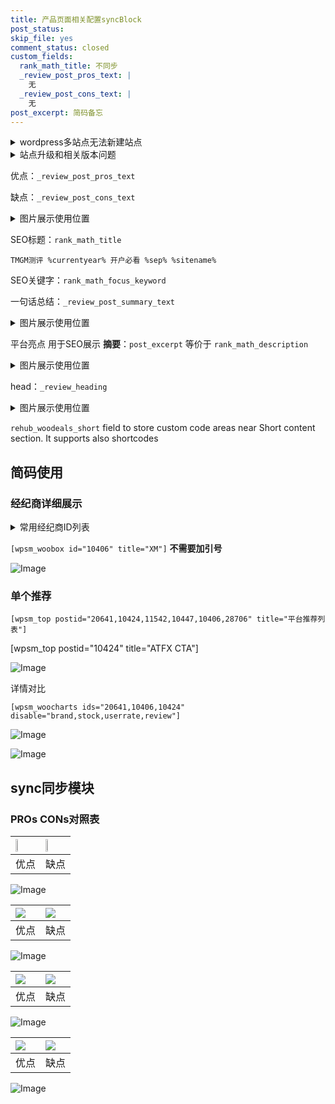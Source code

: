 ```yaml
---
title: 产品页面相关配置syncBlock
post_status: 
skip_file: yes
comment_status: closed
custom_fields:
  rank_math_title: 不同步
  _review_post_pros_text: |
    无
  _review_post_cons_text: |
    无
post_excerpt: 简码备忘
---
```

<details><summary>wordpress多站点无法新建站点</summary>

<li>和报错需要清理cookies一样的原因</li>
<li>wp-config.php里面<code>define( 'SUBDOMAIN_INSTALL', false );//子域名安装</code></li>
<li>新建子站点是用<code>define( 'SUBDOMAIN_INSTALL', true);//子域名安装</code> 完成以后，改成<code>false</code></li>
</details>

<details><summary>站点升级和相关版本问题</summary>

<p>wordpress：5.9.9
woocommerce：7.5.1
出现问题的地方：主题选项里面>><strong>Product layout >>compact style</strong></p>
<p>如何出现没有用过的字段 导致无法保存。先导出配置 然后进行修改，后面再次恢复即可。</p>
<p>出现部分字段无法显示时，需要返回默认布局后，对产品进行保存就好了。</p>
<p></p>
</details>

优点：`_review_post_pros_text`

缺点：`_review_post_cons_text`

<details><summary>图片展示使用位置</summary>

<img src="https://prod-files-secure.s3.us-west-2.amazonaws.com/39ed1227-6d7d-4570-be36-9ccd4a2c4241/f51d3d83-55d4-4bdf-9604-f37ec77ab556/Untitled.png?X-Amz-Algorithm=AWS4-HMAC-SHA256&X-Amz-Content-Sha256=UNSIGNED-PAYLOAD&X-Amz-Credential=ASIAZI2LB466R63BTRLO%2F20250416%2Fus-west-2%2Fs3%2Faws4_request&X-Amz-Date=20250416T105517Z&X-Amz-Expires=3600&X-Amz-Security-Token=IQoJb3JpZ2luX2VjELv%2F%2F%2F%2F%2F%2F%2F%2F%2F%2FwEaCXVzLXdlc3QtMiJHMEUCIF2Wp6I7iB1aq434kzwMWKpZpcfefeb5USXMP4UsmcnyAiEAz1OJrt%2Bspvn3EeqjKs4lYaDL%2Bl7hp9a1NXDfVK3ih8Qq%2FwMIRBAAGgw2Mzc0MjMxODM4MDUiDLJfgrudpsDJ74vG4CrcA3pCp3Axs1L1cnZ7TZe764nIDMSgDA458ijeU%2FAE1qc4xU1bFJ3w8ntS34aNiK7Kg5RqyHdNYNJF6RXPCH4bSjgQRrgVP9W5weudVRSUgvJPoNwnwUFnMiHUWQNn%2BmLTNhoLk7X1c5e1rG%2BD%2FbHBDiSxmbrEdj2jqXG3xDTwUpnPd7JpejA6iV3fAcNp7fzPXUs9N76Qa75%2F3BmlY7suiP7x%2Bmu%2Bg5EKvcL%2B%2Bt12Rc5zAP7NlSMKcCYS9455TCiXnYaP7hTBmdnYJ58SFq%2BO%2F9oa9zwrVoabUkuwscnV4ElqEn20TraDbFM2sbXQD2hS6g6j8B%2BqocVFQQDOOhe7BZZS%2FeB10Io%2F5QjpFb7rWkj6WNfKHlBCbSIISLsOZ4k8fPUateBCvBTppa2pWTPlWnWtxyCvQ085yXr%2FpAxHijMdOOstFP5nCHYJkGrGabwd7%2FFnp81AhswcpkTct5li16Bv1OR4t7E4LMli1q0CQIsNH4m4D2T6mngqKjuf8wU%2Bz1AAoNrbWAoUr%2Fi3jc8RQTCaP9ov2nibThurau8UrsWdwla4G3mL%2BsGTMAJU1%2BRT5Uj547S9OZzPvxnsF%2BV5V8SdaarkDEAj4P47o63JMdGXaf%2BdaEzFUJMtwzedMPaN%2Fr8GOqUBpVMuNXN42%2BvZhCguHi73WKdqUK7tOm5obG0IOJMwxZ3jbjX0UEPCuzlRfy1NFhmB%2FqUr0nnRtMUc1d14x0kJvXFISxMUTiF3atHqAQ0eobL%2FOemZoLPma2KY%2FRWfaKsRVe8F7aVyr7s24kGRk6P%2FhV3Aqy8ZJHtCh94LUzmRNyYspr%2BEgj4Ok1OoNYhvPL%2BpkZ0aPus43FjZaI4MXkfYme%2F4wdvv&X-Amz-Signature=06657dcb57193b7266f003823a4aba5e0667e339529f1affa4040f11555a90d7&X-Amz-SignedHeaders=host&x-id=GetObject" alt="Image">
</details>

SEO标题：`rank_math_title`

`TMGM测评 %currentyear% 开户必看 %sep% %sitename%`

SEO关键字：`rank_math_focus_keyword`

一句话总结：`_review_post_summary_text`

<details><summary>图片展示使用位置</summary>

<img src="https://prod-files-secure.s3.us-west-2.amazonaws.com/39ed1227-6d7d-4570-be36-9ccd4a2c4241/4b96a922-296c-4f4e-8630-d1c870cbce01/Untitled.png?X-Amz-Algorithm=AWS4-HMAC-SHA256&X-Amz-Content-Sha256=UNSIGNED-PAYLOAD&X-Amz-Credential=ASIAZI2LB466RYRVUMEY%2F20250416%2Fus-west-2%2Fs3%2Faws4_request&X-Amz-Date=20250416T105518Z&X-Amz-Expires=3600&X-Amz-Security-Token=IQoJb3JpZ2luX2VjELv%2F%2F%2F%2F%2F%2F%2F%2F%2F%2FwEaCXVzLXdlc3QtMiJHMEUCIQDl2SiA%2Fs9V2zSjegYLDm94sO2wWC6yELvZ09Air3HXQQIgSrYEGueX1X0b2vEz%2BNDR0lgc0yK4FIGQKo2jt2hkl1wq%2FwMIRBAAGgw2Mzc0MjMxODM4MDUiDDJQ%2FEZ%2FZUKgv2FCKCrcA5TI6D8oI75CA0dfHOnC5wEy1kykB%2BZfIPaAodvR2%2Ftj1Qt663fJBjmgywV7m4uWlOx5%2F9Pwdcu31cTyhLeJWa9VCHTrOMzsKJsiO3TlU8R87u0ot%2FtArXL%2FWCc3tLzZn%2Bl%2BJsug7mbJOlQ8sBrmxcOCC7c9nICXdEEc%2FmrtrtlByIRZ%2BLaZLKZv3w%2FGjc1kdovpMjd2NRxNxPXMxder5oQoyFhWdtXPevOrjk%2F8z2iewIZhGydnQDOPzUcdPy3oQyFrsRUh5LBoqXF2JbUC9kYFCW6itnOU2FoLTlcG%2BN4KR3B2my5hNEZGOmIOYIMeqtKmp9uX0TAyAdI2nyZI1QWsnTAdzhsDwu8buvQhKCITTQjERJ4cl7RRmlXUnlZaVbe9TOU2qE2YXOQfbnqbUlgvjCBFR7iWdUqW3QFM55uMFxSgU72aw8MP%2BdFlRCzRfE7q6OfgZqbacohMEbAnUzP%2FXoI67JzkyWWmoYYt9e2qWrtVr%2FKwvHd1y%2FHNMmi14MjaO3BzFgGFrKn%2Bu1tv5FCXPMGow4mB%2Fd11wYoRYGtJvLyFKxhziEQXEpSH%2BgjVbpSCIpt1ODrbK6w9WgYncz6QSPshk9H%2BhJMv9lBAWwnGNLJHdLun1mwTkN47MIuO%2Fr8GOqUBLKMfO4ZNPOrXIr2n7mOrLX%2BB5GUTUqNEs3MVDJ3VFXQiO9q7BWfCqs38zycoitoVIzrHyKq8k2X9cv8oKUhAXeogzBseoCqGQ%2BIKXpGJj4QGnm6DYM%2BBKbPavzSkUlyF06q9k0YJGPQTBbObchoFC7OBvgs1pdjRJsLh2QsnLMbDsWXpE1nxbm8o7ZnCcg%2FyiQfEG18ItEUGdVPkMK8nUcQnZC%2BG&X-Amz-Signature=7aca650a49fd25bcaf21592909ec61e02fd64abdd22c4eebe42266ac3e8f15eb&X-Amz-SignedHeaders=host&x-id=GetObject" alt="Image">
</details>

平台亮点 用于SEO展示 **摘要**：`post_excerpt`  等价于 `rank_math_description`

<details><summary>图片展示使用位置</summary>

<img src="https://prod-files-secure.s3.us-west-2.amazonaws.com/39ed1227-6d7d-4570-be36-9ccd4a2c4241/1ee11f63-b60a-4dfe-a7a7-d58ff23b5d88/Untitled.png?X-Amz-Algorithm=AWS4-HMAC-SHA256&X-Amz-Content-Sha256=UNSIGNED-PAYLOAD&X-Amz-Credential=ASIAZI2LB4663QTICYI7%2F20250416%2Fus-west-2%2Fs3%2Faws4_request&X-Amz-Date=20250416T105518Z&X-Amz-Expires=3600&X-Amz-Security-Token=IQoJb3JpZ2luX2VjELv%2F%2F%2F%2F%2F%2F%2F%2F%2F%2FwEaCXVzLXdlc3QtMiJGMEQCIDeuON%2Fx9NC9FJ9HH79nesnMPp%2FNMjCH87I1IKTs0XYDAiA33VsqYd%2B1gQ5C8KU6rCjGGgTLLDtjqub%2FORydLyVh%2Fir%2FAwhEEAAaDDYzNzQyMzE4MzgwNSIMXw0KOG24YAa52kTFKtwD3N7tsGYUc4nNatRaXnCXshSt3sePuXhMCejgJOUBLtX4y8KnIASRdShAKuRlnfsADWMS02Y2uYyrCcSyjwtkCQnVzsJNFrMW4ciP3NMHxuFBdiZdiSLjli31B739xqAfSSo381KvOUsZTHD6wfOy1Wg6RvrDkUHR3nZyxyE0YoBbOUoNr41z0CgCapRU7bGbc%2BcVUa4G4WqtSdtAl3EJ40uLCMzPq2eJ1OuvsoEdLw5kNSi50k5gbBJdQaUm7VLfd1ipaDP3BLY3K8nw8vN9Ke5bvX1NoNjFUfgoi%2BmD5Atgnz6NoSCrcEEWrhfddjYmpY39X5wIJyZF4UJ74kop0qX%2FNaEthRbjChYPe%2BN2vWDKWdvb0qSUiF8Zgyngu1%2Fdn3JmlW9xllxqiCQZocxpgcPNB0VLngYydTDEB1JCN8LMI6Ehjv%2F3iW3YH88SUG51NOMFB80eK0fAT9Dd4AaofOw5zZ1i%2BHaVh1VhqQIoykiNb5X8RYqbNBWEJhtzo40TVDQ96KN0%2FDOVpE1lDIVrbt9jVB%2BdNJBoTLd762ifHD7wq77FXAz8pVj9AS7I8LRjvFZdCpE5CFxacspzid9zdLmMzh8AipcSEGe8wcoH7mI84upBKj0gnVOSwjkwrY7%2BvwY6pgFCMCbiNJPVJ4PJHzJp4koIWTeLm4%2BYNQMpq2tSTlwI8xWxVxSrG5pxGXADZkvNa%2FA7YKU6Yz13%2FpnXbZCIzxtyxPB5fbPm7gvZyF7aKU64SZEw%2B4T7f3HvWPNsZtQ5RkiTaBU6AILCmuARVp5JFtZQMjixROBbjOPGZ1nCrjTnGWnBlqDS3bU%2FaffQs4nT%2BF8kYjFoeTm4K%2Bwfk3Mlg1bjqNHBk%2BhB&X-Amz-Signature=d92a4adf47d5350e9e65fd87f0b2b36dbb9ca593f315130c96479fd9ad13351c&X-Amz-SignedHeaders=host&x-id=GetObject" alt="Image">
<img src="https://prod-files-secure.s3.us-west-2.amazonaws.com/39ed1227-6d7d-4570-be36-9ccd4a2c4241/ad4118b5-78d8-4fbe-801e-3b29b5d99c01/Untitled.png?X-Amz-Algorithm=AWS4-HMAC-SHA256&X-Amz-Content-Sha256=UNSIGNED-PAYLOAD&X-Amz-Credential=ASIAZI2LB4663QTICYI7%2F20250416%2Fus-west-2%2Fs3%2Faws4_request&X-Amz-Date=20250416T105518Z&X-Amz-Expires=3600&X-Amz-Security-Token=IQoJb3JpZ2luX2VjELv%2F%2F%2F%2F%2F%2F%2F%2F%2F%2FwEaCXVzLXdlc3QtMiJGMEQCIDeuON%2Fx9NC9FJ9HH79nesnMPp%2FNMjCH87I1IKTs0XYDAiA33VsqYd%2B1gQ5C8KU6rCjGGgTLLDtjqub%2FORydLyVh%2Fir%2FAwhEEAAaDDYzNzQyMzE4MzgwNSIMXw0KOG24YAa52kTFKtwD3N7tsGYUc4nNatRaXnCXshSt3sePuXhMCejgJOUBLtX4y8KnIASRdShAKuRlnfsADWMS02Y2uYyrCcSyjwtkCQnVzsJNFrMW4ciP3NMHxuFBdiZdiSLjli31B739xqAfSSo381KvOUsZTHD6wfOy1Wg6RvrDkUHR3nZyxyE0YoBbOUoNr41z0CgCapRU7bGbc%2BcVUa4G4WqtSdtAl3EJ40uLCMzPq2eJ1OuvsoEdLw5kNSi50k5gbBJdQaUm7VLfd1ipaDP3BLY3K8nw8vN9Ke5bvX1NoNjFUfgoi%2BmD5Atgnz6NoSCrcEEWrhfddjYmpY39X5wIJyZF4UJ74kop0qX%2FNaEthRbjChYPe%2BN2vWDKWdvb0qSUiF8Zgyngu1%2Fdn3JmlW9xllxqiCQZocxpgcPNB0VLngYydTDEB1JCN8LMI6Ehjv%2F3iW3YH88SUG51NOMFB80eK0fAT9Dd4AaofOw5zZ1i%2BHaVh1VhqQIoykiNb5X8RYqbNBWEJhtzo40TVDQ96KN0%2FDOVpE1lDIVrbt9jVB%2BdNJBoTLd762ifHD7wq77FXAz8pVj9AS7I8LRjvFZdCpE5CFxacspzid9zdLmMzh8AipcSEGe8wcoH7mI84upBKj0gnVOSwjkwrY7%2BvwY6pgFCMCbiNJPVJ4PJHzJp4koIWTeLm4%2BYNQMpq2tSTlwI8xWxVxSrG5pxGXADZkvNa%2FA7YKU6Yz13%2FpnXbZCIzxtyxPB5fbPm7gvZyF7aKU64SZEw%2B4T7f3HvWPNsZtQ5RkiTaBU6AILCmuARVp5JFtZQMjixROBbjOPGZ1nCrjTnGWnBlqDS3bU%2FaffQs4nT%2BF8kYjFoeTm4K%2Bwfk3Mlg1bjqNHBk%2BhB&X-Amz-Signature=2d57727f69fffcf58284321e1a9ba081061357e45652515f8d36088c3eae6999&X-Amz-SignedHeaders=host&x-id=GetObject" alt="Image">
<img src="https://prod-files-secure.s3.us-west-2.amazonaws.com/39ed1227-6d7d-4570-be36-9ccd4a2c4241/a38cf7c9-a79c-4b64-9e94-13589fe0758b/Untitled.png?X-Amz-Algorithm=AWS4-HMAC-SHA256&X-Amz-Content-Sha256=UNSIGNED-PAYLOAD&X-Amz-Credential=ASIAZI2LB4663QTICYI7%2F20250416%2Fus-west-2%2Fs3%2Faws4_request&X-Amz-Date=20250416T105518Z&X-Amz-Expires=3600&X-Amz-Security-Token=IQoJb3JpZ2luX2VjELv%2F%2F%2F%2F%2F%2F%2F%2F%2F%2FwEaCXVzLXdlc3QtMiJGMEQCIDeuON%2Fx9NC9FJ9HH79nesnMPp%2FNMjCH87I1IKTs0XYDAiA33VsqYd%2B1gQ5C8KU6rCjGGgTLLDtjqub%2FORydLyVh%2Fir%2FAwhEEAAaDDYzNzQyMzE4MzgwNSIMXw0KOG24YAa52kTFKtwD3N7tsGYUc4nNatRaXnCXshSt3sePuXhMCejgJOUBLtX4y8KnIASRdShAKuRlnfsADWMS02Y2uYyrCcSyjwtkCQnVzsJNFrMW4ciP3NMHxuFBdiZdiSLjli31B739xqAfSSo381KvOUsZTHD6wfOy1Wg6RvrDkUHR3nZyxyE0YoBbOUoNr41z0CgCapRU7bGbc%2BcVUa4G4WqtSdtAl3EJ40uLCMzPq2eJ1OuvsoEdLw5kNSi50k5gbBJdQaUm7VLfd1ipaDP3BLY3K8nw8vN9Ke5bvX1NoNjFUfgoi%2BmD5Atgnz6NoSCrcEEWrhfddjYmpY39X5wIJyZF4UJ74kop0qX%2FNaEthRbjChYPe%2BN2vWDKWdvb0qSUiF8Zgyngu1%2Fdn3JmlW9xllxqiCQZocxpgcPNB0VLngYydTDEB1JCN8LMI6Ehjv%2F3iW3YH88SUG51NOMFB80eK0fAT9Dd4AaofOw5zZ1i%2BHaVh1VhqQIoykiNb5X8RYqbNBWEJhtzo40TVDQ96KN0%2FDOVpE1lDIVrbt9jVB%2BdNJBoTLd762ifHD7wq77FXAz8pVj9AS7I8LRjvFZdCpE5CFxacspzid9zdLmMzh8AipcSEGe8wcoH7mI84upBKj0gnVOSwjkwrY7%2BvwY6pgFCMCbiNJPVJ4PJHzJp4koIWTeLm4%2BYNQMpq2tSTlwI8xWxVxSrG5pxGXADZkvNa%2FA7YKU6Yz13%2FpnXbZCIzxtyxPB5fbPm7gvZyF7aKU64SZEw%2B4T7f3HvWPNsZtQ5RkiTaBU6AILCmuARVp5JFtZQMjixROBbjOPGZ1nCrjTnGWnBlqDS3bU%2FaffQs4nT%2BF8kYjFoeTm4K%2Bwfk3Mlg1bjqNHBk%2BhB&X-Amz-Signature=d89bd3a9872bee4f4e426f5d6426e0a71a7d4cfe234b95b7f8a6d2f98ab884f1&X-Amz-SignedHeaders=host&x-id=GetObject" alt="Image">
<img src="https://prod-files-secure.s3.us-west-2.amazonaws.com/39ed1227-6d7d-4570-be36-9ccd4a2c4241/7da6fc1e-d2ac-42ae-8c75-cb5749aa18f6/Untitled.png?X-Amz-Algorithm=AWS4-HMAC-SHA256&X-Amz-Content-Sha256=UNSIGNED-PAYLOAD&X-Amz-Credential=ASIAZI2LB4663QTICYI7%2F20250416%2Fus-west-2%2Fs3%2Faws4_request&X-Amz-Date=20250416T105518Z&X-Amz-Expires=3600&X-Amz-Security-Token=IQoJb3JpZ2luX2VjELv%2F%2F%2F%2F%2F%2F%2F%2F%2F%2FwEaCXVzLXdlc3QtMiJGMEQCIDeuON%2Fx9NC9FJ9HH79nesnMPp%2FNMjCH87I1IKTs0XYDAiA33VsqYd%2B1gQ5C8KU6rCjGGgTLLDtjqub%2FORydLyVh%2Fir%2FAwhEEAAaDDYzNzQyMzE4MzgwNSIMXw0KOG24YAa52kTFKtwD3N7tsGYUc4nNatRaXnCXshSt3sePuXhMCejgJOUBLtX4y8KnIASRdShAKuRlnfsADWMS02Y2uYyrCcSyjwtkCQnVzsJNFrMW4ciP3NMHxuFBdiZdiSLjli31B739xqAfSSo381KvOUsZTHD6wfOy1Wg6RvrDkUHR3nZyxyE0YoBbOUoNr41z0CgCapRU7bGbc%2BcVUa4G4WqtSdtAl3EJ40uLCMzPq2eJ1OuvsoEdLw5kNSi50k5gbBJdQaUm7VLfd1ipaDP3BLY3K8nw8vN9Ke5bvX1NoNjFUfgoi%2BmD5Atgnz6NoSCrcEEWrhfddjYmpY39X5wIJyZF4UJ74kop0qX%2FNaEthRbjChYPe%2BN2vWDKWdvb0qSUiF8Zgyngu1%2Fdn3JmlW9xllxqiCQZocxpgcPNB0VLngYydTDEB1JCN8LMI6Ehjv%2F3iW3YH88SUG51NOMFB80eK0fAT9Dd4AaofOw5zZ1i%2BHaVh1VhqQIoykiNb5X8RYqbNBWEJhtzo40TVDQ96KN0%2FDOVpE1lDIVrbt9jVB%2BdNJBoTLd762ifHD7wq77FXAz8pVj9AS7I8LRjvFZdCpE5CFxacspzid9zdLmMzh8AipcSEGe8wcoH7mI84upBKj0gnVOSwjkwrY7%2BvwY6pgFCMCbiNJPVJ4PJHzJp4koIWTeLm4%2BYNQMpq2tSTlwI8xWxVxSrG5pxGXADZkvNa%2FA7YKU6Yz13%2FpnXbZCIzxtyxPB5fbPm7gvZyF7aKU64SZEw%2B4T7f3HvWPNsZtQ5RkiTaBU6AILCmuARVp5JFtZQMjixROBbjOPGZ1nCrjTnGWnBlqDS3bU%2FaffQs4nT%2BF8kYjFoeTm4K%2Bwfk3Mlg1bjqNHBk%2BhB&X-Amz-Signature=0cf20c3536bb4e09fce9f714e7be9faf6bb83cf3337bced07cf550dfb8c9a357&X-Amz-SignedHeaders=host&x-id=GetObject" alt="Image">
<img src="https://prod-files-secure.s3.us-west-2.amazonaws.com/39ed1227-6d7d-4570-be36-9ccd4a2c4241/7e97f40a-eaee-47f5-b2f9-475f96808fa7/Untitled.png?X-Amz-Algorithm=AWS4-HMAC-SHA256&X-Amz-Content-Sha256=UNSIGNED-PAYLOAD&X-Amz-Credential=ASIAZI2LB4663QTICYI7%2F20250416%2Fus-west-2%2Fs3%2Faws4_request&X-Amz-Date=20250416T105518Z&X-Amz-Expires=3600&X-Amz-Security-Token=IQoJb3JpZ2luX2VjELv%2F%2F%2F%2F%2F%2F%2F%2F%2F%2FwEaCXVzLXdlc3QtMiJGMEQCIDeuON%2Fx9NC9FJ9HH79nesnMPp%2FNMjCH87I1IKTs0XYDAiA33VsqYd%2B1gQ5C8KU6rCjGGgTLLDtjqub%2FORydLyVh%2Fir%2FAwhEEAAaDDYzNzQyMzE4MzgwNSIMXw0KOG24YAa52kTFKtwD3N7tsGYUc4nNatRaXnCXshSt3sePuXhMCejgJOUBLtX4y8KnIASRdShAKuRlnfsADWMS02Y2uYyrCcSyjwtkCQnVzsJNFrMW4ciP3NMHxuFBdiZdiSLjli31B739xqAfSSo381KvOUsZTHD6wfOy1Wg6RvrDkUHR3nZyxyE0YoBbOUoNr41z0CgCapRU7bGbc%2BcVUa4G4WqtSdtAl3EJ40uLCMzPq2eJ1OuvsoEdLw5kNSi50k5gbBJdQaUm7VLfd1ipaDP3BLY3K8nw8vN9Ke5bvX1NoNjFUfgoi%2BmD5Atgnz6NoSCrcEEWrhfddjYmpY39X5wIJyZF4UJ74kop0qX%2FNaEthRbjChYPe%2BN2vWDKWdvb0qSUiF8Zgyngu1%2Fdn3JmlW9xllxqiCQZocxpgcPNB0VLngYydTDEB1JCN8LMI6Ehjv%2F3iW3YH88SUG51NOMFB80eK0fAT9Dd4AaofOw5zZ1i%2BHaVh1VhqQIoykiNb5X8RYqbNBWEJhtzo40TVDQ96KN0%2FDOVpE1lDIVrbt9jVB%2BdNJBoTLd762ifHD7wq77FXAz8pVj9AS7I8LRjvFZdCpE5CFxacspzid9zdLmMzh8AipcSEGe8wcoH7mI84upBKj0gnVOSwjkwrY7%2BvwY6pgFCMCbiNJPVJ4PJHzJp4koIWTeLm4%2BYNQMpq2tSTlwI8xWxVxSrG5pxGXADZkvNa%2FA7YKU6Yz13%2FpnXbZCIzxtyxPB5fbPm7gvZyF7aKU64SZEw%2B4T7f3HvWPNsZtQ5RkiTaBU6AILCmuARVp5JFtZQMjixROBbjOPGZ1nCrjTnGWnBlqDS3bU%2FaffQs4nT%2BF8kYjFoeTm4K%2Bwfk3Mlg1bjqNHBk%2BhB&X-Amz-Signature=0d01fc250812bd54257cb47ee615de0419e4d457bb52e239cbcaa700e9d67e8b&X-Amz-SignedHeaders=host&x-id=GetObject" alt="Image">
</details>

head：`_review_heading`

<details><summary>图片展示使用位置</summary>

<img src="https://prod-files-secure.s3.us-west-2.amazonaws.com/39ed1227-6d7d-4570-be36-9ccd4a2c4241/3a4650ad-9887-415c-889a-edd51fa54f27/Untitled.png?X-Amz-Algorithm=AWS4-HMAC-SHA256&X-Amz-Content-Sha256=UNSIGNED-PAYLOAD&X-Amz-Credential=ASIAZI2LB466RJLG7GSY%2F20250416%2Fus-west-2%2Fs3%2Faws4_request&X-Amz-Date=20250416T105519Z&X-Amz-Expires=3600&X-Amz-Security-Token=IQoJb3JpZ2luX2VjELv%2F%2F%2F%2F%2F%2F%2F%2F%2F%2FwEaCXVzLXdlc3QtMiJHMEUCIC3C%2Fzd0elzqy6eVhqrTI3FEjxhWnOIyxdVd7DBkIOgyAiEAqL55bkJ7ogi2%2B%2F6XbOTsIX%2BxUem8W14GfsO4vHa8Icgq%2FwMIRBAAGgw2Mzc0MjMxODM4MDUiDGEyL7431BjK1128SyrcA2J0aF1iEphixXSLlF%2FESJSAUyg4Utj7G1X1ly01vobBhqQENPp7TLmcaBGXGAy%2FcY6llKZNkkxLetSuH5viT%2B67T4jGwmPFO6L8Hc3tD8WYrr2iXkuenRX05JdUru9rvzSMeByefCTKX5fGF6wYKO4z5orwuMMVVtL8K0fRZyRKfbMEJjLN4lrQ3doWQRDyY%2B99uPYB1u9YAqdEP1jSzPC5QoeZLvMG051HffU7WpCZt8%2BdsV9yT6rAPWECiW3Nwvw%2B2liwZCGj5sIefP79lTcEsQ%2BsgOI5ahXh1h%2BolJQQm9%2FywvEgaHinJKifI2oj%2Bgh2LQ7Z5BdOmAAsAPy8eZb8u4rbLAeqWN9PVF8prTU06%2Fk2JLAk8%2F3%2FXlCYvfx8X1Bp62AYImB2ZOvXvFt6cnuBoR34g7cHPdb4c8X4szwuXKPscJh7hRv4FZqIIlLuW3rzqvfGV0hY22OMbT9DIncF%2BWFbrOJzulmiDPvku2y9Rz7V0hARFLIQDtakVk%2BM0DuIobMUX7C%2FkohNXPYYrlLOm9LId%2Fuhqw%2BSwGKMFGCSXzn3bAUg3ExbXAZw31yMU2EUf4wwjlbDIOTvWgGCutw1rD8U6yTDV032JiVV4feHCxYkQCNzeUHIHr9qMPmN%2Fr8GOqUBGVlBBhdufAsgIMW3HpTS1VUTxSgPsU8YfPnK0t2xPBM04QogXpMR3Qu%2BobPEhumqEaoOVU5ntkcfUL9TpsBJMGvgyJzbOv75SiL44SU%2BrdodeBdeCqaaAx2JKxqN%2Bm3Nd5ipwFmrB4Almg1NNeQ6sRval42FJUC0SCSgosbTL3wjo4WV9HZoDN1ZhcNiIkCbx%2B5eF6rxzAqMC80qmftjJ4lrTjM%2F&X-Amz-Signature=90ed03ac141d8d2d48f94fd7704a02fdf27405907830534bbd065f587e65e0f1&X-Amz-SignedHeaders=host&x-id=GetObject" alt="Image">
</details>

`rehub_woodeals_short`	field to store custom code areas near Short content section. It supports also shortcodes



## 简码使用

### 经纪商详细展示

<details><summary>常用经纪商ID列表</summary>

<pre><code class="php">嘉盛 ===> 20641  [wpsm_woobox id="20641" title="嘉盛"]
易信easymarkets ===> 11542  [wpsm_woobox id="11542" title="易信easymarkets"]
ATFX外汇 ===> 10424  [wpsm_woobox id="10424" title="ATFX"]
XM ===> 10406  [wpsm_woobox id="10406" title="XM"]
TMGM ===> 29622  [wpsm_woobox id="29622" title="TMGM"]
HYCM ===> 10447  [wpsm_woobox id="10447" title="HYCM"]
fpmarkets澳福外汇 ===> 20639  [wpsm_woobox id="20639" title="fpmarkets澳福外汇"]</code></pre>
</details>

`[wpsm_woobox id="10406" title="XM"]` **不需要加引号**

![Image](https://prod-files-secure.s3.us-west-2.amazonaws.com/39ed1227-6d7d-4570-be36-9ccd4a2c4241/4f898f9d-0fa7-4e43-acd3-ac6bc7be575a/Untitled.png?X-Amz-Algorithm=AWS4-HMAC-SHA256&X-Amz-Content-Sha256=UNSIGNED-PAYLOAD&X-Amz-Credential=ASIAZI2LB466QOAB2Q65%2F20250416%2Fus-west-2%2Fs3%2Faws4_request&X-Amz-Date=20250416T105516Z&X-Amz-Expires=3600&X-Amz-Security-Token=IQoJb3JpZ2luX2VjELv%2F%2F%2F%2F%2F%2F%2F%2F%2F%2FwEaCXVzLXdlc3QtMiJIMEYCIQCr3tnTTUEXEG2wmj3Z6nZ5I0j2XgCAxfhGzhYU%2BRuQsQIhAO8ar8%2Fh0PdL3TwCw%2FOC6xbabuTqQ4i3g7zCRIE1Tl8KKv8DCEQQABoMNjM3NDIzMTgzODA1Igx3Y1WO8Gk84D4zQUQq3ANb8LNy5%2FGsoQcniueIDSWh%2Bv1uSBxaWztEKeLLvZzmPxsh6LnXeBTGjYsoNoR7%2FMvTbCYqH2vOFKkSe10MdOVO9JFUBw1qieIhXBR3n9lH1ntQa%2FcvOunziL8zByWP6xHTuxiCtyaW9GlcCoGwtE8%2BiM3Q3IKbIlsYcG3R1LeQMuGMYSxxT1ubZK%2FVwyK0%2BJ%2FucUlhCLx8Lqr5coU2%2BSUob3NRErDNRtt5ubYspoCCRssNvMJsjLaTJN9hKdOacEA6YIzB0mJhdMwpBHixFW4J5DLOnJX5au%2BnYwBvvkg3Wtpmkp4YemyHUsmyVVbGJ7hZZE0mqHpsA2L1lbEsSp%2FZzhaAfuNaJ1vSfHPVh5BqIbcUXTNiOIMbCBqqpjXs6F2mLYF6mA%2BPQnsGFBfZbDqMcIjVG%2F%2BE9qtaskZcA6yJmCaqJgYs2pRQ2vih4EumZFlUN%2F3c4aFBIKIqCFUNVBKhwwau8j%2FDuIeB%2BopdgsRr7BDJwHNEQ3mVBTzUdc%2BtEo8%2FkUiP3nfhdelC44t81IRtFJwcP4fZ%2B9f49frHFPl6a%2BJtnHtcJVKOnJa0%2FptDumto1Zu3FFnSjEngL518bYc4Fwsc7IsYuvg0n0GhhxFQWqF8skoxiV7h6EklrDDojf6%2FBjqkAdDblZHILCNB9Zz%2BGR31faEHDbr%2FdB9BZjcnH6dmG6P7twmD0uHSQ9d6%2BXYFnJ3%2BMDNWVpMq9BsR%2BIlkUZjAvheBjzsTCa73%2F9aQOeiEcQ0FXFQwr1%2BRQPwQ5GYrPYC%2BBfmkZKORu9q6npbdwXJWXJkE5wvBvOb0gohGfvnibymTqbbsFkSXaozptr0MxgMFztwfvBj1o0WlUUg5MJH56vfFfa9A&X-Amz-Signature=72aed7bfe85f97f98bdf578e0dbd6f4113ea46b4b24fce1f72f64fa467c480b6&X-Amz-SignedHeaders=host&x-id=GetObject)

### 单个推荐
`[wpsm_top postid="20641,10424,11542,10447,10406,28706" title="平台推荐列表"]`

[wpsm_top postid="10424" title="ATFX CTA"]

![Image](https://prod-files-secure.s3.us-west-2.amazonaws.com/39ed1227-6d7d-4570-be36-9ccd4a2c4241/5ac620dc-51a8-48b6-b55d-91f47299193c/Untitled.png?X-Amz-Algorithm=AWS4-HMAC-SHA256&X-Amz-Content-Sha256=UNSIGNED-PAYLOAD&X-Amz-Credential=ASIAZI2LB466QOAB2Q65%2F20250416%2Fus-west-2%2Fs3%2Faws4_request&X-Amz-Date=20250416T105516Z&X-Amz-Expires=3600&X-Amz-Security-Token=IQoJb3JpZ2luX2VjELv%2F%2F%2F%2F%2F%2F%2F%2F%2F%2FwEaCXVzLXdlc3QtMiJIMEYCIQCr3tnTTUEXEG2wmj3Z6nZ5I0j2XgCAxfhGzhYU%2BRuQsQIhAO8ar8%2Fh0PdL3TwCw%2FOC6xbabuTqQ4i3g7zCRIE1Tl8KKv8DCEQQABoMNjM3NDIzMTgzODA1Igx3Y1WO8Gk84D4zQUQq3ANb8LNy5%2FGsoQcniueIDSWh%2Bv1uSBxaWztEKeLLvZzmPxsh6LnXeBTGjYsoNoR7%2FMvTbCYqH2vOFKkSe10MdOVO9JFUBw1qieIhXBR3n9lH1ntQa%2FcvOunziL8zByWP6xHTuxiCtyaW9GlcCoGwtE8%2BiM3Q3IKbIlsYcG3R1LeQMuGMYSxxT1ubZK%2FVwyK0%2BJ%2FucUlhCLx8Lqr5coU2%2BSUob3NRErDNRtt5ubYspoCCRssNvMJsjLaTJN9hKdOacEA6YIzB0mJhdMwpBHixFW4J5DLOnJX5au%2BnYwBvvkg3Wtpmkp4YemyHUsmyVVbGJ7hZZE0mqHpsA2L1lbEsSp%2FZzhaAfuNaJ1vSfHPVh5BqIbcUXTNiOIMbCBqqpjXs6F2mLYF6mA%2BPQnsGFBfZbDqMcIjVG%2F%2BE9qtaskZcA6yJmCaqJgYs2pRQ2vih4EumZFlUN%2F3c4aFBIKIqCFUNVBKhwwau8j%2FDuIeB%2BopdgsRr7BDJwHNEQ3mVBTzUdc%2BtEo8%2FkUiP3nfhdelC44t81IRtFJwcP4fZ%2B9f49frHFPl6a%2BJtnHtcJVKOnJa0%2FptDumto1Zu3FFnSjEngL518bYc4Fwsc7IsYuvg0n0GhhxFQWqF8skoxiV7h6EklrDDojf6%2FBjqkAdDblZHILCNB9Zz%2BGR31faEHDbr%2FdB9BZjcnH6dmG6P7twmD0uHSQ9d6%2BXYFnJ3%2BMDNWVpMq9BsR%2BIlkUZjAvheBjzsTCa73%2F9aQOeiEcQ0FXFQwr1%2BRQPwQ5GYrPYC%2BBfmkZKORu9q6npbdwXJWXJkE5wvBvOb0gohGfvnibymTqbbsFkSXaozptr0MxgMFztwfvBj1o0WlUUg5MJH56vfFfa9A&X-Amz-Signature=69662efb84e06accdc80d6808f37555196725cd401aaa403fa6b288bb12a3ba6&X-Amz-SignedHeaders=host&x-id=GetObject)

详情对比

`[wpsm_woocharts ids="20641,10406,10424" disable="brand,stock,userrate,review"]`

![Image](https://prod-files-secure.s3.us-west-2.amazonaws.com/39ed1227-6d7d-4570-be36-9ccd4a2c4241/bf3ba45f-b9f3-4295-8aef-b4a495fd25f4/Untitled.png?X-Amz-Algorithm=AWS4-HMAC-SHA256&X-Amz-Content-Sha256=UNSIGNED-PAYLOAD&X-Amz-Credential=ASIAZI2LB466QOAB2Q65%2F20250416%2Fus-west-2%2Fs3%2Faws4_request&X-Amz-Date=20250416T105516Z&X-Amz-Expires=3600&X-Amz-Security-Token=IQoJb3JpZ2luX2VjELv%2F%2F%2F%2F%2F%2F%2F%2F%2F%2FwEaCXVzLXdlc3QtMiJIMEYCIQCr3tnTTUEXEG2wmj3Z6nZ5I0j2XgCAxfhGzhYU%2BRuQsQIhAO8ar8%2Fh0PdL3TwCw%2FOC6xbabuTqQ4i3g7zCRIE1Tl8KKv8DCEQQABoMNjM3NDIzMTgzODA1Igx3Y1WO8Gk84D4zQUQq3ANb8LNy5%2FGsoQcniueIDSWh%2Bv1uSBxaWztEKeLLvZzmPxsh6LnXeBTGjYsoNoR7%2FMvTbCYqH2vOFKkSe10MdOVO9JFUBw1qieIhXBR3n9lH1ntQa%2FcvOunziL8zByWP6xHTuxiCtyaW9GlcCoGwtE8%2BiM3Q3IKbIlsYcG3R1LeQMuGMYSxxT1ubZK%2FVwyK0%2BJ%2FucUlhCLx8Lqr5coU2%2BSUob3NRErDNRtt5ubYspoCCRssNvMJsjLaTJN9hKdOacEA6YIzB0mJhdMwpBHixFW4J5DLOnJX5au%2BnYwBvvkg3Wtpmkp4YemyHUsmyVVbGJ7hZZE0mqHpsA2L1lbEsSp%2FZzhaAfuNaJ1vSfHPVh5BqIbcUXTNiOIMbCBqqpjXs6F2mLYF6mA%2BPQnsGFBfZbDqMcIjVG%2F%2BE9qtaskZcA6yJmCaqJgYs2pRQ2vih4EumZFlUN%2F3c4aFBIKIqCFUNVBKhwwau8j%2FDuIeB%2BopdgsRr7BDJwHNEQ3mVBTzUdc%2BtEo8%2FkUiP3nfhdelC44t81IRtFJwcP4fZ%2B9f49frHFPl6a%2BJtnHtcJVKOnJa0%2FptDumto1Zu3FFnSjEngL518bYc4Fwsc7IsYuvg0n0GhhxFQWqF8skoxiV7h6EklrDDojf6%2FBjqkAdDblZHILCNB9Zz%2BGR31faEHDbr%2FdB9BZjcnH6dmG6P7twmD0uHSQ9d6%2BXYFnJ3%2BMDNWVpMq9BsR%2BIlkUZjAvheBjzsTCa73%2F9aQOeiEcQ0FXFQwr1%2BRQPwQ5GYrPYC%2BBfmkZKORu9q6npbdwXJWXJkE5wvBvOb0gohGfvnibymTqbbsFkSXaozptr0MxgMFztwfvBj1o0WlUUg5MJH56vfFfa9A&X-Amz-Signature=2c7abea4ef401bbe1ccdf4e4aa2c8581fcefe707a65cdf3c75492e4f16c3f081&X-Amz-SignedHeaders=host&x-id=GetObject)

![Image](https://prod-files-secure.s3.us-west-2.amazonaws.com/39ed1227-6d7d-4570-be36-9ccd4a2c4241/30bc56ef-f383-4b48-9768-2ebc9e436ec0/Untitled.png?X-Amz-Algorithm=AWS4-HMAC-SHA256&X-Amz-Content-Sha256=UNSIGNED-PAYLOAD&X-Amz-Credential=ASIAZI2LB466QOAB2Q65%2F20250416%2Fus-west-2%2Fs3%2Faws4_request&X-Amz-Date=20250416T105516Z&X-Amz-Expires=3600&X-Amz-Security-Token=IQoJb3JpZ2luX2VjELv%2F%2F%2F%2F%2F%2F%2F%2F%2F%2FwEaCXVzLXdlc3QtMiJIMEYCIQCr3tnTTUEXEG2wmj3Z6nZ5I0j2XgCAxfhGzhYU%2BRuQsQIhAO8ar8%2Fh0PdL3TwCw%2FOC6xbabuTqQ4i3g7zCRIE1Tl8KKv8DCEQQABoMNjM3NDIzMTgzODA1Igx3Y1WO8Gk84D4zQUQq3ANb8LNy5%2FGsoQcniueIDSWh%2Bv1uSBxaWztEKeLLvZzmPxsh6LnXeBTGjYsoNoR7%2FMvTbCYqH2vOFKkSe10MdOVO9JFUBw1qieIhXBR3n9lH1ntQa%2FcvOunziL8zByWP6xHTuxiCtyaW9GlcCoGwtE8%2BiM3Q3IKbIlsYcG3R1LeQMuGMYSxxT1ubZK%2FVwyK0%2BJ%2FucUlhCLx8Lqr5coU2%2BSUob3NRErDNRtt5ubYspoCCRssNvMJsjLaTJN9hKdOacEA6YIzB0mJhdMwpBHixFW4J5DLOnJX5au%2BnYwBvvkg3Wtpmkp4YemyHUsmyVVbGJ7hZZE0mqHpsA2L1lbEsSp%2FZzhaAfuNaJ1vSfHPVh5BqIbcUXTNiOIMbCBqqpjXs6F2mLYF6mA%2BPQnsGFBfZbDqMcIjVG%2F%2BE9qtaskZcA6yJmCaqJgYs2pRQ2vih4EumZFlUN%2F3c4aFBIKIqCFUNVBKhwwau8j%2FDuIeB%2BopdgsRr7BDJwHNEQ3mVBTzUdc%2BtEo8%2FkUiP3nfhdelC44t81IRtFJwcP4fZ%2B9f49frHFPl6a%2BJtnHtcJVKOnJa0%2FptDumto1Zu3FFnSjEngL518bYc4Fwsc7IsYuvg0n0GhhxFQWqF8skoxiV7h6EklrDDojf6%2FBjqkAdDblZHILCNB9Zz%2BGR31faEHDbr%2FdB9BZjcnH6dmG6P7twmD0uHSQ9d6%2BXYFnJ3%2BMDNWVpMq9BsR%2BIlkUZjAvheBjzsTCa73%2F9aQOeiEcQ0FXFQwr1%2BRQPwQ5GYrPYC%2BBfmkZKORu9q6npbdwXJWXJkE5wvBvOb0gohGfvnibymTqbbsFkSXaozptr0MxgMFztwfvBj1o0WlUUg5MJH56vfFfa9A&X-Amz-Signature=ac9c74d44ce039a7fe3805d471d08f996a097e102db97c22dbd7645c1615dbc3&X-Amz-SignedHeaders=host&x-id=GetObject)

## sync同步模块

### PROs CONs对照表

| <img src="https://cdn.ifttt.fun/gh/jarlin8/OSS@main/icons/customize/pros.svg" height="auto" width="37.3%"> | <img src="https://cdn.ifttt.fun/gh/jarlin8/OSS@main/icons/customize/cons.svg" height="auto" width="28.8%"> |
| :--- | :--- |
| 优点 | 缺点 |

![Image](https://prod-files-secure.s3.us-west-2.amazonaws.com/39ed1227-6d7d-4570-be36-9ccd4a2c4241/8742b755-dfb5-4004-9a5f-d6e561664bd8/Untitled.png?X-Amz-Algorithm=AWS4-HMAC-SHA256&X-Amz-Content-Sha256=UNSIGNED-PAYLOAD&X-Amz-Credential=ASIAZI2LB466QOAB2Q65%2F20250416%2Fus-west-2%2Fs3%2Faws4_request&X-Amz-Date=20250416T105516Z&X-Amz-Expires=3600&X-Amz-Security-Token=IQoJb3JpZ2luX2VjELv%2F%2F%2F%2F%2F%2F%2F%2F%2F%2FwEaCXVzLXdlc3QtMiJIMEYCIQCr3tnTTUEXEG2wmj3Z6nZ5I0j2XgCAxfhGzhYU%2BRuQsQIhAO8ar8%2Fh0PdL3TwCw%2FOC6xbabuTqQ4i3g7zCRIE1Tl8KKv8DCEQQABoMNjM3NDIzMTgzODA1Igx3Y1WO8Gk84D4zQUQq3ANb8LNy5%2FGsoQcniueIDSWh%2Bv1uSBxaWztEKeLLvZzmPxsh6LnXeBTGjYsoNoR7%2FMvTbCYqH2vOFKkSe10MdOVO9JFUBw1qieIhXBR3n9lH1ntQa%2FcvOunziL8zByWP6xHTuxiCtyaW9GlcCoGwtE8%2BiM3Q3IKbIlsYcG3R1LeQMuGMYSxxT1ubZK%2FVwyK0%2BJ%2FucUlhCLx8Lqr5coU2%2BSUob3NRErDNRtt5ubYspoCCRssNvMJsjLaTJN9hKdOacEA6YIzB0mJhdMwpBHixFW4J5DLOnJX5au%2BnYwBvvkg3Wtpmkp4YemyHUsmyVVbGJ7hZZE0mqHpsA2L1lbEsSp%2FZzhaAfuNaJ1vSfHPVh5BqIbcUXTNiOIMbCBqqpjXs6F2mLYF6mA%2BPQnsGFBfZbDqMcIjVG%2F%2BE9qtaskZcA6yJmCaqJgYs2pRQ2vih4EumZFlUN%2F3c4aFBIKIqCFUNVBKhwwau8j%2FDuIeB%2BopdgsRr7BDJwHNEQ3mVBTzUdc%2BtEo8%2FkUiP3nfhdelC44t81IRtFJwcP4fZ%2B9f49frHFPl6a%2BJtnHtcJVKOnJa0%2FptDumto1Zu3FFnSjEngL518bYc4Fwsc7IsYuvg0n0GhhxFQWqF8skoxiV7h6EklrDDojf6%2FBjqkAdDblZHILCNB9Zz%2BGR31faEHDbr%2FdB9BZjcnH6dmG6P7twmD0uHSQ9d6%2BXYFnJ3%2BMDNWVpMq9BsR%2BIlkUZjAvheBjzsTCa73%2F9aQOeiEcQ0FXFQwr1%2BRQPwQ5GYrPYC%2BBfmkZKORu9q6npbdwXJWXJkE5wvBvOb0gohGfvnibymTqbbsFkSXaozptr0MxgMFztwfvBj1o0WlUUg5MJH56vfFfa9A&X-Amz-Signature=d7196d2b8c70965e04332a4eab4086dd436d764714fcfb733787207b3f748d18&X-Amz-SignedHeaders=host&x-id=GetObject)

| <img src="https://cdn.ifttt.fun/gh/jarlin8/OSS@main/icons/customize/pros1.svg" height="auto"> | <img src="https://cdn.ifttt.fun/gh/jarlin8/OSS@main/icons/customize/cons1.svg" height="auto"> |
| :--- | :--- |
| 优点 | 缺点 |

![Image](https://prod-files-secure.s3.us-west-2.amazonaws.com/39ed1227-6d7d-4570-be36-9ccd4a2c4241/806358f8-c9c4-4e17-bb35-c6c76a5397a5/Untitled.png?X-Amz-Algorithm=AWS4-HMAC-SHA256&X-Amz-Content-Sha256=UNSIGNED-PAYLOAD&X-Amz-Credential=ASIAZI2LB466QOAB2Q65%2F20250416%2Fus-west-2%2Fs3%2Faws4_request&X-Amz-Date=20250416T105516Z&X-Amz-Expires=3600&X-Amz-Security-Token=IQoJb3JpZ2luX2VjELv%2F%2F%2F%2F%2F%2F%2F%2F%2F%2FwEaCXVzLXdlc3QtMiJIMEYCIQCr3tnTTUEXEG2wmj3Z6nZ5I0j2XgCAxfhGzhYU%2BRuQsQIhAO8ar8%2Fh0PdL3TwCw%2FOC6xbabuTqQ4i3g7zCRIE1Tl8KKv8DCEQQABoMNjM3NDIzMTgzODA1Igx3Y1WO8Gk84D4zQUQq3ANb8LNy5%2FGsoQcniueIDSWh%2Bv1uSBxaWztEKeLLvZzmPxsh6LnXeBTGjYsoNoR7%2FMvTbCYqH2vOFKkSe10MdOVO9JFUBw1qieIhXBR3n9lH1ntQa%2FcvOunziL8zByWP6xHTuxiCtyaW9GlcCoGwtE8%2BiM3Q3IKbIlsYcG3R1LeQMuGMYSxxT1ubZK%2FVwyK0%2BJ%2FucUlhCLx8Lqr5coU2%2BSUob3NRErDNRtt5ubYspoCCRssNvMJsjLaTJN9hKdOacEA6YIzB0mJhdMwpBHixFW4J5DLOnJX5au%2BnYwBvvkg3Wtpmkp4YemyHUsmyVVbGJ7hZZE0mqHpsA2L1lbEsSp%2FZzhaAfuNaJ1vSfHPVh5BqIbcUXTNiOIMbCBqqpjXs6F2mLYF6mA%2BPQnsGFBfZbDqMcIjVG%2F%2BE9qtaskZcA6yJmCaqJgYs2pRQ2vih4EumZFlUN%2F3c4aFBIKIqCFUNVBKhwwau8j%2FDuIeB%2BopdgsRr7BDJwHNEQ3mVBTzUdc%2BtEo8%2FkUiP3nfhdelC44t81IRtFJwcP4fZ%2B9f49frHFPl6a%2BJtnHtcJVKOnJa0%2FptDumto1Zu3FFnSjEngL518bYc4Fwsc7IsYuvg0n0GhhxFQWqF8skoxiV7h6EklrDDojf6%2FBjqkAdDblZHILCNB9Zz%2BGR31faEHDbr%2FdB9BZjcnH6dmG6P7twmD0uHSQ9d6%2BXYFnJ3%2BMDNWVpMq9BsR%2BIlkUZjAvheBjzsTCa73%2F9aQOeiEcQ0FXFQwr1%2BRQPwQ5GYrPYC%2BBfmkZKORu9q6npbdwXJWXJkE5wvBvOb0gohGfvnibymTqbbsFkSXaozptr0MxgMFztwfvBj1o0WlUUg5MJH56vfFfa9A&X-Amz-Signature=4484117c866c06e46c4f60c5dbbc4a4437455b4372d86fb0cedf6b30f7b9bd75&X-Amz-SignedHeaders=host&x-id=GetObject)

| <img src="https://cdn.ifttt.fun/gh/jarlin8/OSS@main/icons/customize/pros2.svg" height="auto"> | <img src="https://cdn.ifttt.fun/gh/jarlin8/OSS@main/icons/customize/cons2.svg" height="auto"> |
| :--- | :--- |
| 优点 | 缺点 |

![Image](https://prod-files-secure.s3.us-west-2.amazonaws.com/39ed1227-6d7d-4570-be36-9ccd4a2c4241/a9245ec9-70dd-4005-b534-0d54315fc5f3/Untitled.png?X-Amz-Algorithm=AWS4-HMAC-SHA256&X-Amz-Content-Sha256=UNSIGNED-PAYLOAD&X-Amz-Credential=ASIAZI2LB466QOAB2Q65%2F20250416%2Fus-west-2%2Fs3%2Faws4_request&X-Amz-Date=20250416T105516Z&X-Amz-Expires=3600&X-Amz-Security-Token=IQoJb3JpZ2luX2VjELv%2F%2F%2F%2F%2F%2F%2F%2F%2F%2FwEaCXVzLXdlc3QtMiJIMEYCIQCr3tnTTUEXEG2wmj3Z6nZ5I0j2XgCAxfhGzhYU%2BRuQsQIhAO8ar8%2Fh0PdL3TwCw%2FOC6xbabuTqQ4i3g7zCRIE1Tl8KKv8DCEQQABoMNjM3NDIzMTgzODA1Igx3Y1WO8Gk84D4zQUQq3ANb8LNy5%2FGsoQcniueIDSWh%2Bv1uSBxaWztEKeLLvZzmPxsh6LnXeBTGjYsoNoR7%2FMvTbCYqH2vOFKkSe10MdOVO9JFUBw1qieIhXBR3n9lH1ntQa%2FcvOunziL8zByWP6xHTuxiCtyaW9GlcCoGwtE8%2BiM3Q3IKbIlsYcG3R1LeQMuGMYSxxT1ubZK%2FVwyK0%2BJ%2FucUlhCLx8Lqr5coU2%2BSUob3NRErDNRtt5ubYspoCCRssNvMJsjLaTJN9hKdOacEA6YIzB0mJhdMwpBHixFW4J5DLOnJX5au%2BnYwBvvkg3Wtpmkp4YemyHUsmyVVbGJ7hZZE0mqHpsA2L1lbEsSp%2FZzhaAfuNaJ1vSfHPVh5BqIbcUXTNiOIMbCBqqpjXs6F2mLYF6mA%2BPQnsGFBfZbDqMcIjVG%2F%2BE9qtaskZcA6yJmCaqJgYs2pRQ2vih4EumZFlUN%2F3c4aFBIKIqCFUNVBKhwwau8j%2FDuIeB%2BopdgsRr7BDJwHNEQ3mVBTzUdc%2BtEo8%2FkUiP3nfhdelC44t81IRtFJwcP4fZ%2B9f49frHFPl6a%2BJtnHtcJVKOnJa0%2FptDumto1Zu3FFnSjEngL518bYc4Fwsc7IsYuvg0n0GhhxFQWqF8skoxiV7h6EklrDDojf6%2FBjqkAdDblZHILCNB9Zz%2BGR31faEHDbr%2FdB9BZjcnH6dmG6P7twmD0uHSQ9d6%2BXYFnJ3%2BMDNWVpMq9BsR%2BIlkUZjAvheBjzsTCa73%2F9aQOeiEcQ0FXFQwr1%2BRQPwQ5GYrPYC%2BBfmkZKORu9q6npbdwXJWXJkE5wvBvOb0gohGfvnibymTqbbsFkSXaozptr0MxgMFztwfvBj1o0WlUUg5MJH56vfFfa9A&X-Amz-Signature=2969c1b9c796b140791d7ae7bc4295cb91641a4cbd2c7ff35debaf2eb0a9e1e7&X-Amz-SignedHeaders=host&x-id=GetObject)

| <img src="https://cdn.ifttt.fun/gh/jarlin8/OSS@main/icons/customize/pros3.svg" height="auto"> | <img src="https://cdn.ifttt.fun/gh/jarlin8/OSS@main/icons/customize/cons3.svg" height="auto"> |
| :--- | :--- |
| 优点 | 缺点 |

![Image](https://prod-files-secure.s3.us-west-2.amazonaws.com/39ed1227-6d7d-4570-be36-9ccd4a2c4241/e1e580a2-2e5c-4780-9ff4-19c318fc2284/Untitled.png?X-Amz-Algorithm=AWS4-HMAC-SHA256&X-Amz-Content-Sha256=UNSIGNED-PAYLOAD&X-Amz-Credential=ASIAZI2LB466QOAB2Q65%2F20250416%2Fus-west-2%2Fs3%2Faws4_request&X-Amz-Date=20250416T105516Z&X-Amz-Expires=3600&X-Amz-Security-Token=IQoJb3JpZ2luX2VjELv%2F%2F%2F%2F%2F%2F%2F%2F%2F%2FwEaCXVzLXdlc3QtMiJIMEYCIQCr3tnTTUEXEG2wmj3Z6nZ5I0j2XgCAxfhGzhYU%2BRuQsQIhAO8ar8%2Fh0PdL3TwCw%2FOC6xbabuTqQ4i3g7zCRIE1Tl8KKv8DCEQQABoMNjM3NDIzMTgzODA1Igx3Y1WO8Gk84D4zQUQq3ANb8LNy5%2FGsoQcniueIDSWh%2Bv1uSBxaWztEKeLLvZzmPxsh6LnXeBTGjYsoNoR7%2FMvTbCYqH2vOFKkSe10MdOVO9JFUBw1qieIhXBR3n9lH1ntQa%2FcvOunziL8zByWP6xHTuxiCtyaW9GlcCoGwtE8%2BiM3Q3IKbIlsYcG3R1LeQMuGMYSxxT1ubZK%2FVwyK0%2BJ%2FucUlhCLx8Lqr5coU2%2BSUob3NRErDNRtt5ubYspoCCRssNvMJsjLaTJN9hKdOacEA6YIzB0mJhdMwpBHixFW4J5DLOnJX5au%2BnYwBvvkg3Wtpmkp4YemyHUsmyVVbGJ7hZZE0mqHpsA2L1lbEsSp%2FZzhaAfuNaJ1vSfHPVh5BqIbcUXTNiOIMbCBqqpjXs6F2mLYF6mA%2BPQnsGFBfZbDqMcIjVG%2F%2BE9qtaskZcA6yJmCaqJgYs2pRQ2vih4EumZFlUN%2F3c4aFBIKIqCFUNVBKhwwau8j%2FDuIeB%2BopdgsRr7BDJwHNEQ3mVBTzUdc%2BtEo8%2FkUiP3nfhdelC44t81IRtFJwcP4fZ%2B9f49frHFPl6a%2BJtnHtcJVKOnJa0%2FptDumto1Zu3FFnSjEngL518bYc4Fwsc7IsYuvg0n0GhhxFQWqF8skoxiV7h6EklrDDojf6%2FBjqkAdDblZHILCNB9Zz%2BGR31faEHDbr%2FdB9BZjcnH6dmG6P7twmD0uHSQ9d6%2BXYFnJ3%2BMDNWVpMq9BsR%2BIlkUZjAvheBjzsTCa73%2F9aQOeiEcQ0FXFQwr1%2BRQPwQ5GYrPYC%2BBfmkZKORu9q6npbdwXJWXJkE5wvBvOb0gohGfvnibymTqbbsFkSXaozptr0MxgMFztwfvBj1o0WlUUg5MJH56vfFfa9A&X-Amz-Signature=415ade0460797b16278f32986709411befc2022e486fde2e72a94769c21502cd&X-Amz-SignedHeaders=host&x-id=GetObject)